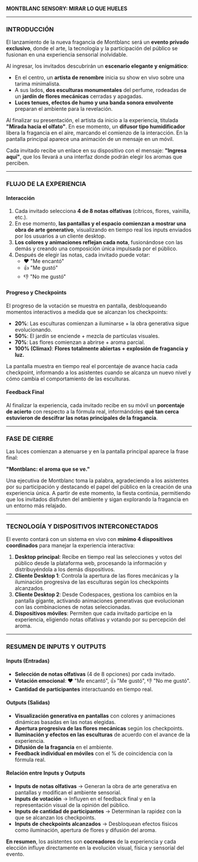 **MONTBLANC SENSORY: MIRAR LO QUE HUELES**

---

### **INTRODUCCIÓN**
El lanzamiento de la nueva fragancia de Montblanc será un **evento privado exclusivo**, donde el arte, la tecnología y la participación del público se fusionan en una experiencia sensorial inolvidable.

Al ingresar, los invitados descubrirán un **escenario elegante y enigmático**:
- En el centro, un **artista de renombre** inicia su show en vivo sobre una tarima minimalista.
- A sus lados, **dos esculturas monumentales** del perfume, rodeadas de un **jardín de flores mecánicas** cerradas y apagadas.
- **Luces tenues, efectos de humo y una banda sonora envolvente** preparan el ambiente para la revelación.

Al finalizar su presentación, el artista da inicio a la experiencia, titulada **"Mirada hacia el olfato"**. En ese momento, un **difusor tipo humidificador** libera la fragancia en el aire, marcando el comienzo de la interacción. En la pantalla principal aparece una animación de un mensaje en un móvil.

Cada invitado recibe un enlace en su dispositivo con el mensaje: **"Ingresa aquí"**, que los llevará a una interfaz donde podrán elegir los aromas que perciben.

---

### **FLUJO DE LA EXPERIENCIA**

#### **Interacción**
1. Cada invitado selecciona **4 de 8 notas olfativas** (cítricos, flores, vainilla, etc.).
2. En ese momento, **las pantallas y el espacio comienzan a mostrar una obra de arte generativo**, visualizando en tiempo real los inputs enviados por los usuarios a un cliente desktop.
3. **Los colores y animaciones reflejan cada nota**, fusionándose con las demás y creando una composición única impulsada por el público.
4. Después de elegir las notas, cada invitado puede votar:  
   - ❤️ "Me encantó"
   - 👍 "Me gustó"
   - 👎 "No me gustó"

#### **Progreso y Checkpoints**
El progreso de la votación se muestra en pantalla, desbloqueando momentos interactivos a medida que se alcanzan los checkpoints:
- **20%**: Las esculturas comienzan a iluminarse + la obra generativa sigue evolucionando.
- **50%**: El jardín se enciende + mezcla de partículas visuales.
- **70%**: Las flores comienzan a abrirse + aroma parcial.
- **100% (Clímax)**: **Flores totalmente abiertas + explosión de fragancia y luz.**

La pantalla muestra en tiempo real el porcentaje de avance hacia cada checkpoint, informando a los asistentes cuando se alcanza un nuevo nivel y cómo cambia el comportamiento de las esculturas.

#### **Feedback Final**
Al finalizar la experiencia, cada invitado recibe en su móvil un **porcentaje de acierto** con respecto a la fórmula real, informándoles **qué tan cerca estuvieron de descifrar las notas principales de la fragancia**.

---

### **FASE DE CIERRE**
Las luces comienzan a atenuarse y en la pantalla principal aparece la frase final:

**"Montblanc: el aroma que se ve."**

Una ejecutiva de Montblanc toma la palabra, agradeciendo a los asistentes por su participación y destacando el papel del público en la creación de una experiencia única. A partir de este momento, la fiesta continúa, permitiendo que los invitados disfruten del ambiente y sigan explorando la fragancia en un entorno más relajado.

---

### **TECNOLOGÍA Y DISPOSITIVOS INTERCONECTADOS**
El evento contará con un sistema en vivo con **mínimo 4 dispositivos coordinados** para manejar la experiencia interactiva:
1. **Desktop principal**: Recibe en tiempo real las selecciones y votos del público desde la plataforma web, procesando la información y distribuyéndola a los demás dispositivos.
2. **Cliente Desktop 1**: Controla la apertura de las flores mecánicas y la iluminación progresiva de las esculturas según los checkpoints alcanzados.
3. **Cliente Desktop 2**: Desde Codespaces, gestiona los cambios en la pantalla gigante, activando animaciones generativas que evolucionan con las combinaciones de notas seleccionadas.
4. **Dispositivos móviles**: Permiten que cada invitado participe en la experiencia, eligiendo notas olfativas y votando por su percepción del aroma.

---

### **RESUMEN DE INPUTS Y OUTPUTS**

#### **Inputs (Entradas)**
- **Selección de notas olfativas** (4 de 8 opciones) por cada invitado.
- **Votación emocional**: ❤️ "Me encantó", 👍 "Me gustó", 👎 "No me gustó".
- **Cantidad de participantes** interactuando en tiempo real.

#### **Outputs (Salidas)**
- **Visualización generativa en pantallas** con colores y animaciones dinámicas basadas en las notas elegidas.
- **Apertura progresiva de las flores mecánicas** según los checkpoints.
- **Iluminación y efectos en las esculturas** de acuerdo con el avance de la experiencia.
- **Difusión de la fragancia** en el ambiente.
- **Feedback individual en móviles** con el % de coincidencia con la fórmula real.

#### **Relación entre Inputs y Outputs**
- **Inputs de notas olfativas** → Generan la obra de arte generativa en pantallas y modifican el ambiente sensorial.
- **Inputs de votación** → Influyen en el feedback final y en la representación visual de la opinión del público.
- **Inputs de cantidad de participantes** → Determinan la rapidez con la que se alcanzan los checkpoints.
- **Inputs de checkpoints alcanzados** → Desbloquean efectos físicos como iluminación, apertura de flores y difusión del aroma.

**En resumen**, los asistentes son **cocreadores** de la experiencia y cada elección influye directamente en la evolución visual, física y sensorial del evento.


